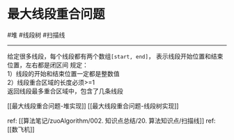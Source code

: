 # 最大线段重合问题

#堆 
#线段树 
#扫描线 

---

给定很多线段，每个线段都有两个数组`[start, end]`，
表示线段开始位置和结束位置，左右都是闭区间
规定：  
1）线段的开始和结束位置一定都是整数值  
2）线段重合区域的长度必须>=1  
返回线段最多重合区域中，包含了几条线段  


[[最大线段重合问题-堆实现]]
[[最大线段重合问题-线段树实现]]

ref: [[算法笔记/zuoAlgorithm/002. 知识点总结/20. 算法知识点/扫描线]]
ref: [[数飞机]]
